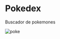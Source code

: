 # Pokedex
Buscador de pokemones


![poke](https://user-images.githubusercontent.com/106121745/210043626-cf00fc0d-faaa-48d3-8ffb-e07661f9d5b7.png)
